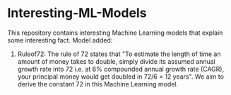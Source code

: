# Interesting-ML-Models
This repository contains interesting Machine Learning models that explain some interesting fact.
Model added:

1) Ruleof72: The rule of 72 states that "To estimate the length of time an amount of money takes to double, simply divide its assumed annual growth rate into 72 i.e. at 6% compounded annual growth rate (CAGR), your principal money would get doubled in 72/6 = 12 years". We aim to derive the constant 72 in this Machine Learning model.
